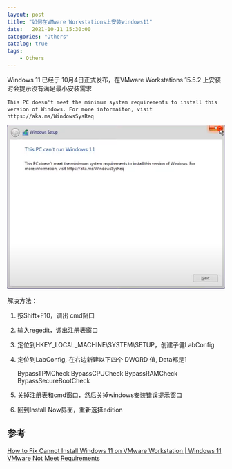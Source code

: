 ```yaml
---                
layout: post                
title: "如何在VMware Workstations上安装windows11" 
date:   2021-10-11 15:30:00                 
categories: "Others"                
catalog: true                
tags:                 
    - Others                
---      
```


Windows 11 已经于 10月4日正式发布，在VMware Workstations 15.5.2 上安装时会提示没有满足最小安装需求

    This PC doesn't meet the minimum system requirements to install this version of Windows. For more informaiton, visit https://aka.ms/WindowsSysReq


![img](https://github.com/kerwenzhang/kerwenzhang.github.io/blob/master/_posts/image/win11.png?raw=true)  


解决方法：
1. 按Shift+F10，调出 cmd窗口  
2. 输入regedit，调出注册表窗口  
3. 定位到HKEY_LOCAL_MACHINE\SYSTEM\SETUP，创建子健LabConfig  
4. 定位到LabConfig, 在右边新建以下四个 DWORD 值, Data都是1  

    BypassTPMCheck
    BypassCPUCheck
    BypassRAMCheck
    BypassSecureBootCheck

5. 关掉注册表和cmd窗口，然后关掉windows安装错误提示窗口  
6. 回到Install Now界面，重新选择edition  

## 参考
[How to Fix Cannot Install Windows 11 on VMware Workstation | Windows 11 VMware Not Meet Requirements](https://www.youtube.com/watch?v=sCLJYNI77Bk&ab_channel=TeeVee)  